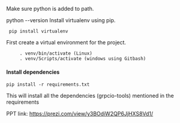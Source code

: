 Make sure python is added to path.


python --version Install virtualenv using pip.
```
 pip install virtualenv 
 ```
 
First create a virtual environment for the project.

```virtualenv -p python3.7 venv or virtualenv venv
     . venv/bin/activate (Linux)
     . venv/Scripts/activate (windows using Gitbash)
 ```
#### Install dependencies
 ```
pip install -r requirements.txt
```
This will install all the dependencies (grpcio-tools) mentioned in the requirements 

PPT link: https://prezi.com/view/y3BOdiW2QP6JjHXS8Vd1/
